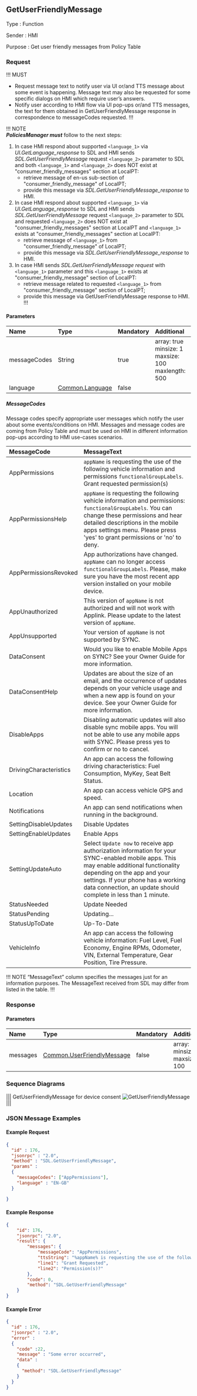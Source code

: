 ## GetUserFriendlyMessage

Type
: Function

Sender
: HMI

Purpose
: Get user friendly messages from Policy Table

### Request

!!! MUST
* Request message text to notify user via UI or/and TTS message about some event is happening. Message text may also be requested for some specific dialogs on HMI which require user’s answers.  
* Notify user according to HMI flow via UI pop-ups or/and TTS messages, the text for them obtained in GetUserFriendlyMessage response in correspondence to messageCodes requested.
!!!

!!! NOTE    
_**PoliciesManager must**_ follow to the next steps:   
1. In case HMI respond about supported `<language_1>` via _UI.GetLanguage_response_ to SDL
and HMI sends _SDL.GetUserFriendlyMessage_ request `<language_2>` parameter to SDL and both `<language_1>` and `<language_2>` does NOT exist at "consumer_friendly_messages" section at LocalPT:   
    - retrieve message of en-us sub-section of "consumer_friendly_message" of LocalPT;   
    - provide this message via _SDL.GetUserFriendlyMessage_response_ to HMI.   
2. In case HMI respond about supported `<language_1>` via _UI.GetLanguage_response_ to SDL and HMI sends _SDL.GetUserFriendlyMessage_ request `<language_2>` parameter to SDL and requested `<language_2>` does NOT exist at "consumer_friendly_messages" section at LocalPT
and `<language_1>` exists at "consumer_friendly_messages" section at LocalPT:   
    - retrieve message of `<language_1>` from "consumer_friendly_message" of LocalPT;
    - provide this message via _SDL.GetUserFriendlyMessage_response_ to HMI.   
3. In case HMI sends _SDL.GetUserFriendlyMessage request_ with `<language_1>` parameter and this `<language_1>` exists at "consumer_friendly_message" section of LocalPT:   
    - retrieve message related to requested `<language_1>` from "consumer_friendly_message" section of LocalPT;   
    - provide this message via GetUserFriendlyMessage response to HMI.   
!!!

#### Parameters

|Name|Type|Mandatory|Additional|
|:---|:---|:--------|:---------|
|messageCodes|String|true|array: true<br>minsize: 1<br>maxsize: 100<br>maxlength: 500|
|language|[Common.Language](../../common/enums/#language)|false||

##### MessageCodes   

Message codes specify appropriate user messages which notify the user about some events/conditions on HMI. Messages and message codes are coming from Policy Table and must be used on HMI in different information pop-ups according to HMI use-cases scenarios.

|MessageCode|MessageText|
|:---|:---------|
|AppPermissions|`appName` is requesting the use of the following vehicle information and permissions `functionalGroupLabels`. Grant requested permission(s)|
|AppPermissionsHelp|`appName` is requesting the following vehicle information and permissions: `functionalGroupLabels`. You can change these permissions and hear detailed descriptions in the mobile apps settings menu. Please press 'yes' to grant permissions or 'no' to deny.|
|AppPermissionsRevoked|App authorizations have changed. `appName` can no longer access `functionalGroupLabels`. Please, make sure you have the most recent app version installed on your mobile device.|
|AppUnauthorized|This version of `appName` is not authorized and will not work with Applink. Please update to the latest version of `appName`.|
|AppUnsupported|Your version of `appName` is not supported by SYNC.|
|DataConsent|Would you like to enable Mobile Apps on SYNC? See your Owner Guide for more information.|
|DataConsentHelp|Updates are about the size of an email, and the occurrence of updates depends on your vehicle usage and when a new app is found on your device. See your Owner Guide for more information.|
|DisableApps|Disabling automatic updates will also disable sync mobile apps. You will not be able to use any mobile apps with SYNC. Please press yes to confirm or no to cancel.|
|DrivingCharacteristics|An app can access the following driving characteristics: Fuel Consumption, MyKey, Seat Belt Status.|
|Location|An app can access vehicle GPS and speed.|
|Notifications|An app can send notifications when running in the background.|
|SettingDisableUpdates|Disable Updates|
|SettingEnableUpdates|Enable Apps|
|SettingUpdateAuto|Select `Update now` to receive app authorization information for your SYNC-enabled mobile apps. This may enable additional functionality depending on the app and your settings. If your phone has a working data connection, an update should complete in less than 1 minute.|
|StatusNeeded|Update Needed|
|StatusPending|Updating...|
|StatusUpToDate|Up-To-Date|
|VehicleInfo|An app can access the following vehicle information: Fuel Level, Fuel Economy, Engine RPMs, Odometer, VIN, External Temperature, Gear Position, Tire Pressure.|

!!! NOTE
“MessageText” column specifies the messages just for an information purposes. The MessageText received from SDL may differ from listed in the table.
!!!

### Response

#### Parameters

|Name|Type|Mandatory|Additional|
|:---|:---|:--------|:---------|
|messages|[Common.UserFriendlyMessage](../../common/structs/#userfriendlymessage)|false|array: true<br>minsize: 1<br>maxsize: 100| 

### Sequence Diagrams

|||
GetUserFriendlyMessage for device consent
![GetUserFriendlyMessage](./assets/GetUserFriendlyMessage.png)
|||

### JSON Message Examples

#### Example Request

```json
{
  "id" : 176,
  "jsonrpc" : "2.0",
  "method" : "SDL.GetUserFriendlyMessage",
  "params" :
  {
    "messageCodes": ["AppPermissions"],
    "language" : "EN-GB"
  }

}
```

#### Example Response

```json
{
	"id": 176,
	"jsonrpc": "2.0",
	"result": {
		"messages": {
			"messageCode": "AppPermissions",
			"ttsString": "%appName% is requesting the use of the following ....",
			"line1": "Grant Requested",
			"line2": "Permission(s)?"
		},
		"code": 0,
		"method": "SDL.GetUserFriendlyMessage"
	}
}
```

#### Example Error

```json
{
  "id" : 176,
  "jsonrpc" : "2.0",
  "error" :
  {
    "code" :22,
    "message" : "Some error occurred",
    "data" :
    {
      "method": "SDL.GetUserFriendlyMessage"
    }
  }
}
```
